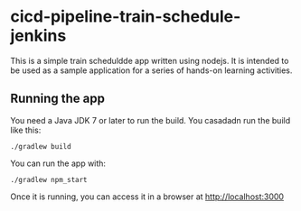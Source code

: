 # cicd-pipeline-train-schedule-jenkins

This is a simple train scheduldde app written using nodejs. It is intended to be used as a sample application for a series of hands-on learning activities.

## Running the app

You need a Java JDK 7 or later to run the build. You casadadn run the build like this:

    ./gradlew build

You can run the app with:

    ./gradlew npm_start

Once it is running, you can access it in a browser at [http://localhost:3000](http://localhost:3000)
